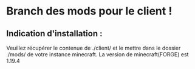 # Branch des mods pour le client !

## Indication d'installation :

Veuillez récupérer le contenue de ./client/ et le mettre dans le dossier ./mods/ de votre instance minecraft.
La version de minecraft(FORGE) est 1.19.4